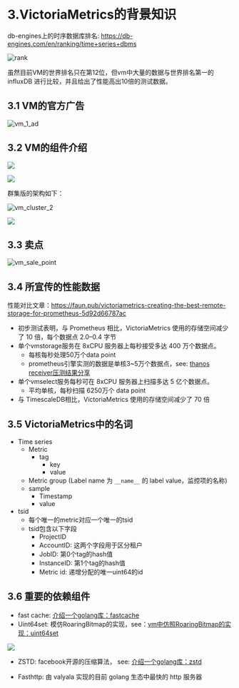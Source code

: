 
# 3.VictoriaMetrics的背景知识
db-engines上的时序数据库排名: https://db-engines.com/en/ranking/time+series+dbms

![rank](../assets/img/3/db-engines_排名.png)


虽然目前VM的世界排名只在第12位，但vm中大量的数据与世界排名第一的 influxDB 进行比较，并且给出了性能高出10倍的测试数据。





## 3.1 VM的官方广告

![vm_1_ad](../assets/img/3/vm_1_ad.png)

## 3.2 VM的组件介绍

![](../assets/img/3/vm_single_version.png)

![](../assets/img/3/vm_cluster_1.png)

群集版的架构如下：

![vm_cluster_2](../assets/img/3/vm_cluster_2.png)

![](../assets/img/3/vm_other_comp.png)

## 3.3 卖点

![vm_sale_point](../assets/img/3/vm_sale_point.png)



## 3.4 所宣传的性能数据


性能对比文章：https://faun.pub/victoriametrics-creating-the-best-remote-storage-for-prometheus-5d92d66787ac

* 初步测试表明，与 Prometheus 相比，VictoriaMetrics 使用的存储空间减少了 10 倍，每个数据点 2.0–0.4 字节
* 单个vmstorage服务在 8xCPU 服务器上每秒接受多达 400 万个数据点。
  - 每核每秒处理50万个data point
  - prometheus引擎实测的数据是单核3~5万个数据点，see: [thanos receiver压测结果分享](https://www.cnblogs.com/ahfuzhang/p/15320082.html)
* 单个vmselect服务每秒可在 8xCPU 服务器上扫描多达 5 亿个数据点。
  - 平均单核，每秒扫描 6250万个 data point
* 与 TimescaleDB相比，VictoriaMetrics 使用的存储空间减少了 70 倍


## 3.5 VictoriaMetrics中的名词

* Time series
    - Metric
      * tag
        * key
        * value
    - Metric group (Label name 为 `__name__` 的 label value，监控项的名称)
    - sample
       * Timestamp
       * value
* tsid
  - 每个唯一的metric对应一个唯一的tsid
  - tsid包含以下字段
    * ProjectID
    * AccountID: 这两个字段用于区分租户
    * JobID: 第0个tag的hash值
    * InstanceID: 第1个tag的hash值
    * Metric id: 递增分配的唯一uint64的id

## 3.6 重要的依赖组件

* fast cache: [介绍一个golang库：fastcache](https://www.cnblogs.com/ahfuzhang/p/15840313.html)
* Uint64set: 模仿RoaringBitmap的实现，see：[vm中仿照RoaringBitmap的实现：uint64set](https://www.cnblogs.com/ahfuzhang/p/15900852.html)

![](../assets/img/3/uint64set.png)

* ZSTD: facebook开源的压缩算法， see: [介绍一个golang库：zstd](https://www.cnblogs.com/ahfuzhang/p/15842350.html)

* Fasthttp: 由 valyala 实现的目前 golang 生态中最快的 http 服务器

